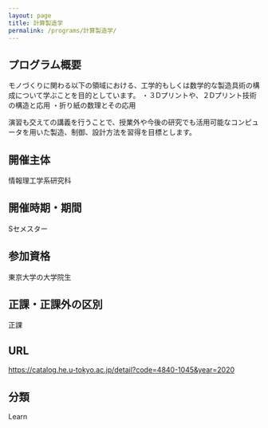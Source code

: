 ```yaml
---
layout: page
title: 計算製造学
permalink: /programs/計算製造学/
---
```


<!-- # 計算製造学 -->

## プログラム概要
モノづくりに関わる以下の領域における、工学的もしくは数学的な製造具術の構成について学ぶことを目的としています。
・３Dプリントや、２Dプリント技術の構造と応用
・折り紙の数理とその応用

演習も交えての講義を行うことで、授業外や今後の研究でも活用可能なコンピュータを用いた製造、制御、設計方法を習得を目標とします。

## 開催主体
情報理工学系研究科

## 開催時期・期間
Sセメスター

## 参加資格
東京大学の大学院生

## 正課・正課外の区別
正課

## URL
https://catalog.he.u-tokyo.ac.jp/detail?code=4840-1045&year=2020

## 分類
Learn
